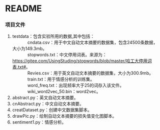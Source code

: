 # README
### 项目文件
1. testdata：包含实验所用的数据,其中包括：\
&ensp;&ensp;&ensp;&ensp;&ensp;&ensp;&ensp;cndata.csv：用于中文自动文本摘要的数据集，包含24500条数据，大小为149.3mb。\
&ensp;&ensp;&ensp;&ensp;&ensp;&ensp;&ensp;stopwords.txt：中文停用词表。来源为：<https://gitee.com/UsingStuding/stopwords/blob/master/哈工大停用词表.txt#>。\
&ensp;&ensp;&ensp;&ensp;&ensp;&ensp;&ensp;Revies.csv：用于英文自动文本摘要的数据集，大小为300.9mb。\
&ensp;&ensp;&ensp;&ensp;&ensp;&ensp;&ensp;train.txt：用于情感分析的训练集。\
&ensp;&ensp;&ensp;&ensp;&ensp;&ensp;&ensp;word_freq.txt：出现频率大于25的词存入该文件。\
&ensp;&ensp;&ensp;&ensp;&ensp;&ensp;&ensp;wiki_word2vec_50.bin：word2vec。
2. abstract.py：英文自动文本摘要。
3. cnAbstract.py：中文自动文本摘要。
4. creatDataset.py：创建中文数据集脚本。
5. drawPic.py：绘制自动文本摘要的损失值变化图脚本。
6. sentiment1.py：情感分析。
